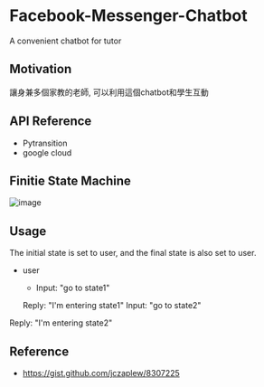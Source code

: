 # Facebook-Messenger-Chatbot
A convenient chatbot for tutor

## Motivation
讓身兼多個家教的老師, 可以利用這個chatbot和學生互動

## API Reference
* Pytransition
* google cloud

## Finitie State Machine
![image](https://github.com/chun2925084/facebook-messenger-bot/blob/master/fsm.png)

## Usage
The initial state is set to user, and the final state is also set to user.

* user
  * Input: "go to state1"

  Reply: "I'm entering state1"
  Input: "go to state2"

Reply: "I'm entering state2"

## Reference
* https://gist.github.com/jczaplew/8307225
